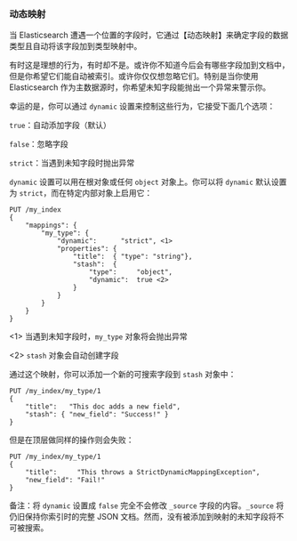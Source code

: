 ### 动态映射

当 Elasticsearch 遭遇一个位置的字段时，它通过【动态映射】来确定字段的数据类型且自动将该字段加到类型映射中。

有时这是理想的行为，有时却不是。或许你不知道今后会有哪些字段加到文档中，但是你希望它们能自动被索引。或许你仅仅想忽略它们。特别是当你使用 Elasticsearch 作为主数据源时，你希望未知字段能抛出一个异常来警示你。

幸运的是，你可以通过 `dynamic` 设置来控制这些行为，它接受下面几个选项：

`true`：自动添加字段（默认）

`false`：忽略字段

`strict`：当遇到未知字段时抛出异常

`dynamic` 设置可以用在根对象或任何 `object` 对象上。你可以将 `dynamic` 默认设置为 `strict`，而在特定内部对象上启用它：

```
PUT /my_index
{
    "mappings": {
        "my_type": {
            "dynamic":      "strict", <1>
            "properties": {
                "title":  { "type": "string"},
                "stash":  {
                    "type":     "object",
                    "dynamic":  true <2>
                }
            }
        }
    }
}
```

<!-- SENSE: 070_Index_Mgmt/35_Dynamic_mapping.json -->

<1> 当遇到未知字段时，`my_type` 对象将会抛出异常

<2> `stash` 对象会自动创建字段

通过这个映射，你可以添加一个新的可搜索字段到 `stash` 对象中：

```
PUT /my_index/my_type/1
{
    "title":   "This doc adds a new field",
    "stash": { "new_field": "Success!" }
}
```

<!-- SENSE: 070_Index_Mgmt/35_Dynamic_mapping.json -->

但是在顶层做同样的操作则会失败：

```
PUT /my_index/my_type/1
{
    "title":     "This throws a StrictDynamicMappingException",
    "new_field": "Fail!"
}
```

<!-- SENSE: 070_Index_Mgmt/35_Dynamic_mapping.json -->

备注：将 `dynamic` 设置成 `false` 完全不会修改 `_source` 字段的内容。`_source` 将仍旧保持你索引时的完整 JSON 文档。然而，没有被添加到映射的未知字段将不可被搜索。

